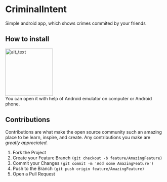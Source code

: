 # CriminalIntent
<!-- <img align="left" src="https://media4.giphy.com/media/98U4HuZyZGaiPloG98/giphy.gif?cid=790b761165ad52effc8b3f740b38a4aeb511c840df5f9c6c&rid=giphy.gif&ct=g"> -->
Simple android app, which shows crimes commited by your friends

## How to install
[<img alt="alt_text" width="150px" src="https://appsenjoy.com/badge/appsenjoy_black.png" />](https://appsenjoy.com/toTkD)  
You can open it with help of Android emulator on computer or Android phone.
## Contributions
Contributions are what make the open source community such an amazing place to be learn, inspire, and create. Any contributions you make are *_greatly appreciated._*
 1. Fork the Project
 2. Create your Feature Branch ```(git checkout -b feature/AmazingFeature)```
 3. Commit your Changes ```(git commit -m 'Add some AmazingFeature')```
 4. Push to the Branch ```(git push origin feature/AmazingFeature)```
 5. Open a Pull Request 
